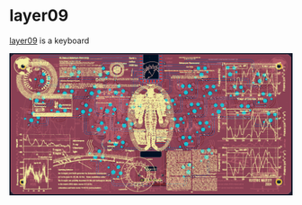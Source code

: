 # layer09
[layer09](https://github.com/EMajesty/layer09) is a keyboard

![](Pasted%20image%2020241101130302.png)